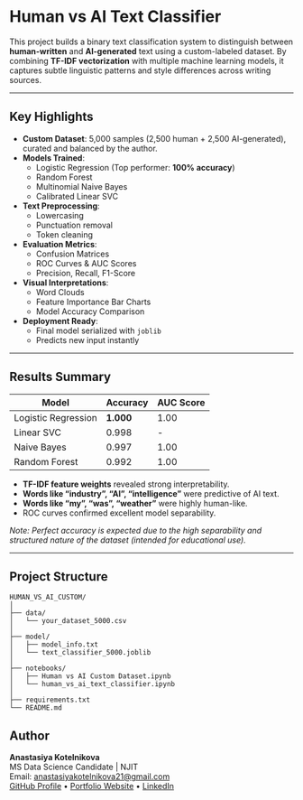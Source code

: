 # Human vs AI Text Classifier

This project builds a binary text classification system to distinguish between **human-written** and **AI-generated** text using a custom-labeled dataset. By combining **TF-IDF vectorization** with multiple machine learning models, it captures subtle linguistic patterns and style differences across writing sources.

---

## Key Highlights

- **Custom Dataset**: 5,000 samples (2,500 human + 2,500 AI-generated), curated and balanced by the author.
- **Models Trained**:
  - Logistic Regression (Top performer: **100% accuracy**)
  - Random Forest
  - Multinomial Naive Bayes
  - Calibrated Linear SVC
- **Text Preprocessing**:
  - Lowercasing
  - Punctuation removal
  - Token cleaning
- **Evaluation Metrics**:
  - Confusion Matrices
  - ROC Curves & AUC Scores
  - Precision, Recall, F1-Score
- **Visual Interpretations**:
  - Word Clouds
  - Feature Importance Bar Charts
  - Model Accuracy Comparison
- **Deployment Ready**:
  - Final model serialized with `joblib`
  - Predicts new input instantly

---

## Results Summary

| Model               | Accuracy | AUC Score |
|--------------------|----------|-----------|
| Logistic Regression| **1.000**| 1.00      |
| Linear SVC         | 0.998    | -         |
| Naive Bayes        | 0.997    | 1.00      |
| Random Forest      | 0.992    | 1.00      |

- **TF-IDF feature weights** revealed strong interpretability.
- **Words like “industry”, “AI”, “intelligence”** were predictive of AI text.
- **Words like “my”, “was”, “weather”** were highly human-like.
- ROC curves confirmed excellent model separability.

*Note: Perfect accuracy is expected due to the high separability and structured nature of the dataset (intended for educational use).*

---

## Project Structure
```
HUMAN_VS_AI_CUSTOM/
│
├── data/
│   └── your_dataset_5000.csv
│
├── model/
│   ├── model_info.txt
│   └── text_classifier_5000.joblib
│
├── notebooks/
│   ├── Human vs AI Custom Dataset.ipynb
│   └── human_vs_ai_text_classifier.ipynb
│
├── requirements.txt
└── README.md
```

## Author

**Anastasiya Kotelnikova**  
MS Data Science Candidate | NJIT  
Email: [anastasiyakotelnikova21@gmail.com](mailto:anastasiyakotelnikova21@gmail.com)  
[GitHub Profile](https://github.com/AnastasiyaKotelnikova) • [Portfolio Website](https://anastasiyakotelnikova.github.io/Portfolio/) • [LinkedIn](https://www.linkedin.com/in/anastasiyakotelnikova/)
